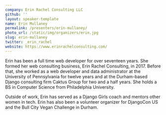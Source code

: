 ```yaml
---
company: Erin Rachel Consulting LLC
github: ''
layout: speaker-template
name: Erin Mullaney
permalink: /presenters/erin-mullaney/
photo_url: /static/img/organizers/erin.jpg
slug: erin-mullaney
twitter: _erin_rachel
website: https://www.erinrachelconsulting.com/
---
```


Erin has been a full time web developer for over seventeen years. She formed her web consulting business, Erin Rachel Consulting, in 2017. Before that, she worked as a web developer and data administrator at the University of Pennsylvania for twelve years and at the Durham-based Django consulting firm Caktus Group for two and a half years. She holds a BS in Computer Science from Philadelphia University.

Outside of work, Erin has served as a Django Girls coach and mentors other women in tech. Erin has also been a volunteer organizer for DjangoCon US and the Bull City Vegan Challenge in Durham.
